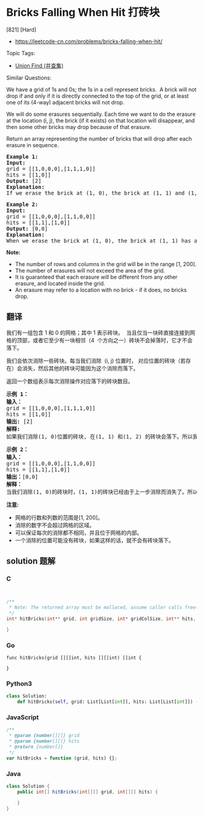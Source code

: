 # Bricks Falling When Hit 打砖块

[821] [Hard]

- https://leetcode-cn.com/problems/bricks-falling-when-hit/

Topic Tags:

- [Union Find (并查集)](https://leetcode-cn.com/tag/union-find/)

Similar Questions:

We have a grid of 1s and 0s; the 1s in a cell represent bricks.  A brick will not drop if and only if it is directly connected to the top of the grid, or at least one of its (4-way) adjacent bricks will not drop.

We will do some erasures sequentially. Each time we want to do the erasure at the location (i, j), the brick (if it exists) on that location will disappear, and then some other bricks may drop because of that erasure.

Return an array representing the number of bricks that will drop after each erasure in sequence.

<pre><strong>Example 1:</strong>
<strong>Input:</strong> 
grid = [[1,0,0,0],[1,1,1,0]]
hits = [[1,0]]
<strong>Output:</strong> [2]
<strong>Explanation: </strong>
If we erase the brick at (1, 0), the brick at (1, 1) and (1, 2) will drop. So we should return 2.</pre>

<pre><strong>Example 2:</strong>
<strong>Input:</strong> 
grid = [[1,0,0,0],[1,1,0,0]]
hits = [[1,1],[1,0]]
<strong>Output:</strong> [0,0]
<strong>Explanation: </strong>
When we erase the brick at (1, 0), the brick at (1, 1) has already disappeared due to the last move. So each erasure will cause no bricks dropping.  Note that the erased brick (1, 0) will not be counted as a dropped brick.</pre>

**Note:**

- The number of rows and columns in the grid will be in the range \[1, 200\].
- The number of erasures will not exceed the area of the grid.
- It is guaranteed that each erasure will be different from any other erasure, and located inside the grid.
- An erasure may refer to a location with no brick - if it does, no bricks drop.

## 翻译

我们有一组包含 1 和 0 的网格；其中 1 表示砖块。  当且仅当一块砖直接连接到网格的顶部，或者它至少有一块相邻（4  个方向之一）砖块不会掉落时，它才不会落下。

我们会依次消除一些砖块。每当我们消除  (i, j) 位置时， 对应位置的砖块（若存在）会消失，然后其他的砖块可能因为这个消除而落下。

返回一个数组表示每次消除操作对应落下的砖块数目。

<pre><strong>示例 1：</strong>
<strong>输入：</strong>
grid = [[1,0,0,0],[1,1,1,0]]
hits = [[1,0]]
<strong>输出:</strong> [2]
<strong>解释: </strong>
如果我们消除(1, 0)位置的砖块, 在(1, 1) 和(1, 2) 的砖块会落下。所以我们应该返回2。</pre>

<pre><strong>示例 2：</strong>
<strong>输入：</strong>
grid = [[1,0,0,0],[1,1,0,0]]
hits = [[1,1],[1,0]]
<strong>输出：</strong>[0,0]
<strong>解释：</strong>
当我们消除(1, 0)的砖块时，(1, 1)的砖块已经由于上一步消除而消失了。所以每次消除操作不会造成砖块落下。注意(1, 0)砖块不会记作落下的砖块。</pre>

**注意:**

- 网格的行数和列数的范围是\[1, 200\]。
- 消除的数字不会超过网格的区域。
- 可以保证每次的消除都不相同，并且位于网格的内部。
- 一个消除的位置可能没有砖块，如果这样的话，就不会有砖块落下。

## solution 题解

### C

```c


/**
 * Note: The returned array must be malloced, assume caller calls free().
 */
int* hitBricks(int** grid, int gridSize, int* gridColSize, int** hits, int hitsSize, int* hitsColSize, int* returnSize){

}


```

### Go

```golang
func hitBricks(grid [][]int, hits [][]int) []int {

}
```

### Python3

```python
class Solution:
    def hitBricks(self, grid: List[List[int]], hits: List[List[int]]) -> List[int]:

```

### JavaScript

```javascript
/**
 * @param {number[][]} grid
 * @param {number[][]} hits
 * @return {number[]}
 */
var hitBricks = function (grid, hits) {};
```

### Java

```java
class Solution {
    public int[] hitBricks(int[][] grid, int[][] hits) {

    }
}
```

